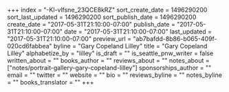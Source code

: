 +++
index = "-Kl-vlfsne_23QCE8kRZ"
sort_create_date = 1496290200
sort_last_updated = 1496290200
sort_publish_date = 1496290200
create_date = "2017-05-31T21:10:00-07:00"
publish_date = "2017-05-31T21:10:00-07:00"
date = "2017-05-31T21:10:00-07:00"
last_updated = "2017-05-31T21:10:00-07:00"
preview_url = "ab7bafdd-8b86-b065-409f-020cd6fabbea"
byline = "Gary Copeland Lilley"
title = "Gary Copeland Lilley"
alphabetize_by = "lilley"
is_draft = ""
is_seattle_pnw_writer = false
written_about = ""
books_author = ""
reviews_about = ""
notes_about = ["notes/portrait-gallery-gary-copeland-lilley"]
sponsorships_author = ""
email = ""
twitter = ""
website = ""
bio = ""
reviews_byline = ""
notes_byline = ""
books_translator = ""
+++
